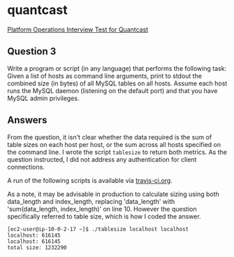 # quantcast
[Platform Operations Interview Test for Quantcast](../../master/README.md)

## Question 3
Write a program or script (in any language) that performs the following task: Given a list of hosts as command line arguments, print to stdout the combined size (in bytes) of all MySQL tables on all hosts. Assume each host runs the MySQL daemon (listening on the default port) and that you have MySQL admin privileges.


## Answers
From the question, it isn't clear whether the data required is the sum of table sizes on each host per host, or the sum across all hosts specified on the command line. I wrote the script `tablesize` to return both metrics. As the question instructed, I did not address any authentication for client connections.


A run of the following scripts is available via [travis-ci.org](https://travis-ci.org/mattghali/quantcast).


As a note, it may be advisable in production to calculate sizing using both data_length and index_length, replacing 'data_length' with 'sum(data_length, index_length)' on line 10. However the question specifically referred to table size, which is how I coded the answer.


```
[ec2-user@ip-10-0-2-17 ~]$ ./tablesize localhost localhost
localhost: 616145
localhost: 616145
total size: 1232290
```

